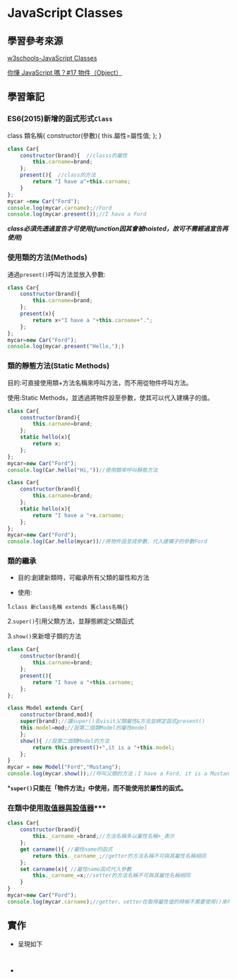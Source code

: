 # JavaScript Classes

## 學習參考來源

[w3schools-JavaScript Classes](https://www.w3schools.com/js/js_object_classes.asp)

[你懂 JavaScript 嗎？#17 物件（Object）](https://ithelp.ithome.com.tw/articles/10204736)

## 學習筆記

### ES6(2015)新增的函式形式`Class`

class 類名稱{
    constructor(參數){
        this.屬性=屬性值;
    };
}

```javascript
class Car{
    constructor(brand){  //classs的屬性
        this.carname=brand;
    };
    present(){  //class的方法
        return "I have a"+this.carname;
    }
};
mycar =new Car("Ford");
console.log(mycar.carname);//Ford
console.log(mycar.present());//I hava a Ford
```

***class必須先透過宣告才可使用(function因其會被hoisted，故可不需經過宣告再使用)***

### 使用類的方法(Methods)

通過`present()`呼叫方法並放入參數:

```javascript
class Car{
    constructor(brand){
        this.carname=brand;
    };
    present(x){
        return x+"I have a "+this.carname+".";
    };
};
mycar=new Car("Ford");
console.log(mycar.present("Hello,");)
```

### 類的靜態方法(Static Methods)

目的:可直接使用類+方法名稱來呼叫方法，而不用從物件呼叫方法。

使用:Static Methods，並透過將物件設至參數，使其可以代入建構子的值。

```javascript
class Car{
    constructor(brand){
        this.carname=brand;
    };
    static hello(x){
        return x;
    };
};
mycar=new Car("Ford");
console.log(Car.hello("Hi,"))//使用類來呼叫靜態方法
```

```javascript
class Car{
    constructor(brand){
        this.carname=brand;
    };
    static hello(x){
        return "I have a "+x.carname;
    };
};
mycar=new Car("Ford");
console.log(Car.hello(mycar))//將物件設至成參數，代入建構子的參數Ford
```

### 類的繼承

- 目的:創建新類時，可繼承所有父類的屬性和方法

- 使用:

1.`class 新class名稱 extends 舊class名稱{}` <!--extends為一keyword-->

2.`super()`引用父類方法，並靜態綁定父類函式

3.`show()`來新增子類的方法

```javascript
class Car{
    constructor(brand){
        this.carname=brand;
    };
    present(){
        return "I have a "+this.carname;
    };
};

class Model extends Car{
    constructor(brand,mod){
    super(brand);//讓super()去visit父類屬性&方法並綁定函式present()
    this.model=mod;//設第二個類Model的屬性model
    };
    show(){ //設第二個類Model的方法
        return this.present()+",it is a "+this.model;
    };
}
mycar = new Model("Ford","Mustang");
console.log(mycar.show());//呼叫父類的方法；I have a Ford, it is a Mustang
```

***`super()`只能在「物件方法」中使用，而不能使用於屬性的函式。**

### 在類中使用[取值器與設值器](../js_object_ECMAScript_5/README.md)***

```javascript
class Car{
    constructor(brand){
        this._carname_=brand;//方法名稱多以屬性名稱+_表示
    };
    get carname(){ //屬性name的函式
        return this._carname_;//getter的方法名稱不可與其屬性名稱相同
    };
    set carname(x){ //屬性name函式代入參數
        this._carname_=x;//setter的方法名稱不可與其屬性名稱相同
    }
}
mycar=new Car("Ford");
console.log(mycar.carname);//getter、setter在取得屬性值的時候不需要使用()來呼叫它
```

## 實作

- 呈現如下

![]()

![]()

- []()